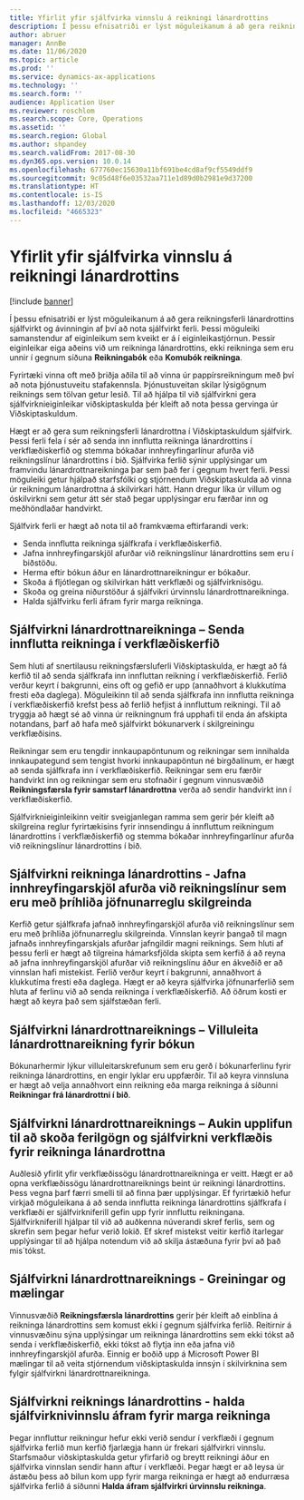 ```yaml
---
title: Yfirlit yfir sjálfvirka vinnslu á reikningi lánardrottins
description: Í þessu efnisatriði er lýst möguleikanum á að gera reikningsferli lánardrottins sjálfvirkt og ávinningin af því að nota sjálfvirkt ferli.
author: abruer
manager: AnnBe
ms.date: 11/06/2020
ms.topic: article
ms.prod: ''
ms.service: dynamics-ax-applications
ms.technology: ''
ms.search.form: ''
audience: Application User
ms.reviewer: roschlom
ms.search.scope: Core, Operations
ms.assetid: ''
ms.search.region: Global
ms.author: shpandey
ms.search.validFrom: 2017-08-30
ms.dyn365.ops.version: 10.0.14
ms.openlocfilehash: 677760ec15630a11bf691be4cd8af9cf5549ddf9
ms.sourcegitcommit: 9c05d48f6e03532aa711e1d89d0b2981e9d37200
ms.translationtype: HT
ms.contentlocale: is-IS
ms.lasthandoff: 12/03/2020
ms.locfileid: "4665323"
---
```

# <a name="automated-vendor-invoicing-processes-overview"></a>Yfirlit yfir sjálfvirka vinnslu á reikningi lánardrottins

[!include [banner](../includes/banner.md)]

Í þessu efnisatriði er lýst möguleikanum á að gera reikningsferli lánardrottins sjálfvirkt og ávinningin af því að nota sjálfvirkt ferli. Þessi möguleiki samanstendur af eiginleikum sem kveikt er á í eiginleikastjórnun. Þessir eiginleikar eiga aðeins við um reikninga lánardrottins, ekki reikninga sem eru unnir í gegnum síðuna **Reikningabók** eða **Komubók reikninga**.

Fyrirtæki vinna oft með þriðja aðila til að vinna úr pappírsreikningum með því að nota þjónustuveitu stafakennsla. Þjónustuveitan skilar lýsigögnum reiknings sem tölvan getur lesið. Til að hjálpa til við sjálfvirkni gera sjálfvirknieiginleikar viðskiptaskulda þér kleift að nota þessa gervinga úr Viðskiptaskuldum.

Hægt er að gera sum reikningsferli lánardrottna í Viðskiptaskuldum sjálfvirk. Þessi ferli fela í sér að senda inn innflutta reikninga lánardrottins í verkflæðiskerfið og stemma bókaðar innhreyfingarlínur afurða við reikningslínur lánardrottins í bið. Sjálfvirka ferlið sýnir upplýsingar um framvindu lánardrottnareikninga þar sem það fer í gegnum hvert ferli. Þessi möguleiki getur hjálpað starfsfólki og stjórnendum Viðskiptaskulda að vinna úr reikningum lánardrottna á skilvirkari hátt. Hann dregur líka úr villum og óskilvirkni sem getur átt sér stað þegar upplýsingar eru færðar inn og meðhöndlaðar handvirkt.

Sjálfvirk ferli er hægt að nota til að framkvæma eftirfarandi verk:

- Senda innflutta reikninga sjálfkrafa í verkflæðiskerfið.
- Jafna innhreyfingarskjöl afurðar við reikningslínur lánardrottins sem eru í biðstöðu.
- Herma eftir bókun áður en lánardrottnareikningur er bókaður.
- Skoða á fljótlegan og skilvirkan hátt verkflæði og sjálfvirknisögu.
- Skoða og greina niðurstöður á sjálfvikri úrvinnslu lánardrottnareikninga.
- Halda sjálfvirku ferli áfram fyrir marga reikninga.

## <a name="vendor-invoice-automation--submit-imported-vendor-invoices-to-the-workflow-system"></a>Sjálfvirkni lánardrottnareikninga – Senda innflutta reikninga í verkflæðiskerfið

Sem hluti af snertilausu reikningsfærsluferli Viðskiptaskulda, er hægt að fá kerfið til að senda sjálfkrafa inn innfluttan reikning í verkflæðiskerfið. Ferlið verður keyrt í bakgrunni, eins oft og gefið er upp (annaðhvort á klukkutíma fresti eða daglega). Möguleikinn til að senda sjálfkrafa inn innflutta reikninga í verkflæðiskerfið krefst þess að ferlið hefjist á innfluttum reikningi. Til að tryggja að hægt sé að vinna úr reikningnum frá upphafi til enda án afskipta notandans, þarf að hafa með sjálfvirkt bókunarverk í skilgreiningu verkflæðisins.

Reikningar sem eru tengdir innkaupapöntunum og reikningar sem innihalda innkaupategund sem tengist hvorki innkaupapöntun né birgðalínum, er hægt að senda sjálfkrafa inn í verkflæðiskerfið. Reikningar sem eru færðir handvirkt inn og reikningar sem eru stofnaðir í gegnum vinnusvæðið **Reikningsfærsla fyrir samstarf lánardrottna** verða að sendir handvirkt inn í verkflæðiskerfið.

Sjálfvirknieiginleikinn veitir sveigjanlegan ramma sem gerir þér kleift að skilgreina reglur fyrirtækisins fyrir innsendingu á innfluttum reikningum lánardrottins í verkflæðiskerfið og stemma bókaðar innhreyfingarlínur afurða við reikningslínur lánardrottins í bið.

## <a name="vendor-invoice-automation--match-product-receipts-to-invoice-lines-that-have-a-three-way-matching-policy"></a>Sjálfvirkni reikninga lánardrottins - Jafna innhreyfingarskjöl afurða við reikningslínur sem eru með þríhliða jöfnunarreglu skilgreinda

Kerfið getur sjálfkrafa jafnað innhreyfingarskjöl afurða við reikningslínur sem eru með þríhliða jöfnunarreglu skilgreinda. Vinnslan keyrir þangað til magn jafnaðs innhreyfingarskjals afurðar jafngildir magni reiknings. Sem hluti af þessu ferli er hægt að tilgreina hámarksfjölda skipta sem kerfið á að reyna að jafna innhreyfingarskjöl afurðar við reikningslínu áður en ákveðið er að vinnslan hafi mistekist. Ferlið verður keyrt í bakgrunni, annaðhvort á klukkutíma fresti eða daglega. Hægt er að keyra sjálfvirka jöfnunarferlið sem hluta af ferlinu við að senda reikninga í verkflæðiskerfið. Að öðrum kosti er hægt að keyra það sem sjálfstæðan ferli.

## <a name="vendor-invoice-automation--pre-validate-vendor-invoice-posting"></a>Sjálfvirkni lánardrottnareiknings – Villuleita lánardrottnareikning fyrir bókun

Bókunarhermir lýkur villuleitarskrefunum sem eru gerð í bókunarferlinu fyrir reikninga lánardrottins, en engir lyklar eru uppfærðir. Til að keyra vinnsluna er hægt að velja annaðhvort einn reikning eða marga reikninga á síðunni **Reikningar frá lánardrottni í bið**.

## <a name="vendor-invoice-automation--enhanced-experience-for-viewing-workflow-and-automation-historical-information-for-vendor-invoices"></a>Sjálfvirkni lánardrottnareiknings – Aukin upplifun til að skoða ferilgögn og sjálfvirkni verkflæðis fyrir reikninga lánardrottna

Auðlesið yfirlit yfir verkflæðissögu lánardrottnareikninga er veitt. Hægt er að opna verkflæðissögu lánardrottnareiknings beint úr reikningi lánardrottins. Þess vegna þarf færri smelli til að finna þær upplýsingar. Ef fyrirtækið hefur virkjað möguleikana á að senda innflutta reikninga lánardrottins sjálfkrafa í verkflæði er sjálfvirkniferill gefin upp fyrir innfluttu reikningana. Sjálfvirkniferill hjálpar til við að auðkenna núverandi skref ferlis, sem og skrefin sem þegar hefur verið lokið. Ef skref mistekst veitir kerfið ítarlegar upplýsingar til að hjálpa notendum við að skilja ástæðuna fyrir því að það mis´tókst.

## <a name="vendor-invoice-automation--analytics-and-metrics"></a>Sjálfvirkni lánardrottnareiknings - Greiningar og mælingar

Vinnusvæðið **Reikningsfærsla lánardrottins** gerir þér kleift að einblína á reikninga lánardrottins sem komust ekki í gegnum sjálfvirka ferlið. Reitirnir á vinnusvæðinu sýna upplýsingar um reikninga lánardrottins sem ekki tókst að senda í verkflæðiskerfið, ekki tókst að flytja inn eða jafna við innhreyfingarskjöl afurða. Einnig er boðið upp á Microsoft Power BI mælingar til að veita stjórnendum viðskiptaskulda innsýn í skilvirknina sem fylgir sjálfvirkni lánardrottnareikninga.

## <a name="vendor-invoice-automation---resume-automation-processing-for-multiple-invoices"></a>Sjálfvirkni reiknings lánardrottins - halda sjálfvirknivinnslu áfram fyrir marga reikninga
Þegar innfluttur reikningur hefur ekki verið sendur í verkflæði í gegnum sjálfvirka ferlið mun kerfið fjarlægja hann úr frekari sjálfvirkri vinnslu. Starfsmaður viðskiptaskulda getur yfirfarið og breytt reikningi áður en sjálfvirka vinnslan sendir hann aftur í verkflæði. Þegar hægt er að leysa úr ástæðu þess að bilun kom upp fyrir marga reikninga er hægt að endurræsa sjálfvirka ferlið á síðunni **Halda áfram sjálfvirkri úrvinnslu reikninga**. 
